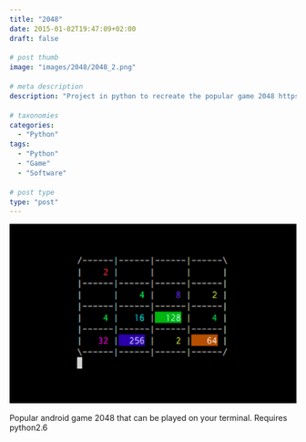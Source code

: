 ```yaml
---
title: "2048"
date: 2015-01-02T19:47:09+02:00
draft: false

# post thumb
image: "images/2048/2048_2.png"

# meta description
description: "Project in python to recreate the popular game 2048 https://github.com/Sneha-shah/2048-game"

# taxonomies
categories:
  - "Python"
tags:
  - "Python"
  - "Game"
  - "Software"
  
# post type
type: "post"
---
```

![image](../../images/2048/2048_2.png)

Popular android game 2048 that can be played on your terminal. Requires python2.6

